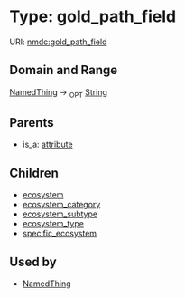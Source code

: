 
# Type: gold_path_field




URI: [nmdc:gold_path_field](https://microbiomedata/meta/gold_path_field)


## Domain and Range

[NamedThing](NamedThing.md) ->  <sub>OPT</sub> [String](types/String.md)

## Parents

 *  is_a: [attribute](attribute.md)

## Children

 *  [ecosystem](ecosystem.md)
 *  [ecosystem_category](ecosystem_category.md)
 *  [ecosystem_subtype](ecosystem_subtype.md)
 *  [ecosystem_type](ecosystem_type.md)
 *  [specific_ecosystem](specific_ecosystem.md)

## Used by

 * [NamedThing](NamedThing.md)
